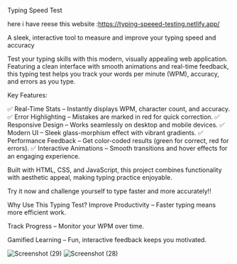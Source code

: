 Typing Speed Test

here i have reese this website :https://typing-speeed-testing.netlify.app/



A sleek, interactive tool to measure and improve your typing speed and accuracy

Test your typing skills with this modern, visually appealing web application. Featuring a clean interface with smooth animations and real-time feedback, this typing test helps you track your words per minute (WPM), accuracy, and errors as you type.

Key Features:

✅ Real-Time Stats – Instantly displays WPM, character count, and accuracy.
✅ Error Highlighting  – Mistakes are marked in red for quick correction.
✅ Responsive Design – Works seamlessly on desktop and mobile devices.
✅ Modern UI – Sleek glass-morphism effect with vibrant gradients.
✅ Performance Feedback – Get color-coded results (green for correct, red for errors).
✅ Interactive Animations – Smooth transitions and hover effects for an engaging experience.

Built with HTML, CSS, and JavaScript, this project combines functionality with aesthetic appeal, making typing practice enjoyable.

Try it now and challenge yourself to type faster and more accurately!!

Why Use This Typing Test?
Improve Productivity – Faster typing means more efficient work.

Track Progress – Monitor your WPM over time.

Gamified Learning – Fun, interactive feedback keeps you motivated.

![Screenshot (29)](https://github.com/user-attachments/assets/8e2b09bc-6c65-45b8-8a9f-4b610ec34fdb)
![Screenshot (28)](https://github.com/user-attachments/assets/f37a8168-9afc-4c12-b483-34556506b503)
